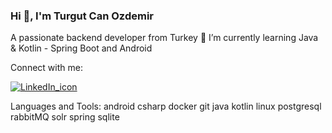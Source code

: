 ### Hi 👋, I'm Turgut Can Ozdemir

A passionate backend developer from Turkey
🌱 I’m currently learning Java & Kotlin - Spring Boot and Android

Connect with me:

[![LinkedIn_icon](	https://raw.githubusercontent.com/rahuldkjain/gith…/master/src/images/icons/Social/linked-in-alt.svg "LinkedIn")](https://www.linkedin.com/in/tcozdemir/)

Languages and Tools:
android csharp docker git java kotlin linux postgresql rabbitMQ solr spring sqlite
